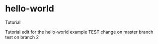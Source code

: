 # hello-world
Tutorial

Tutorial edit for the hello-world example
TEST change on master branch
test on branch 2